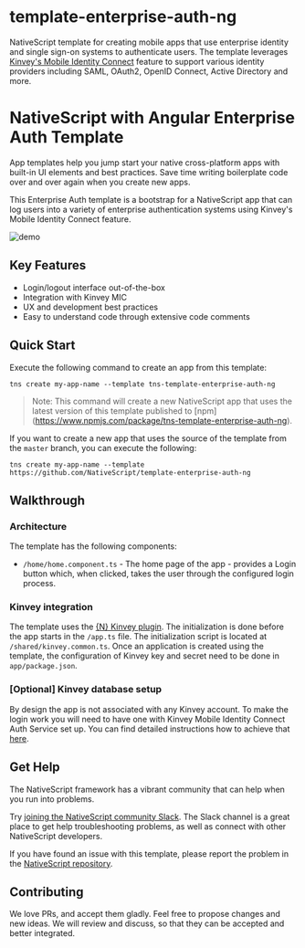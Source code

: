 # template-enterprise-auth-ng
NativeScript template for creating mobile apps that use enterprise identity and single sign-on systems to authenticate users. The template leverages [Kinvey's Mobile Identity Connect](https://devcenter.kinvey.com/nativescript/guides/mobile-identity-connect) feature to support various identity providers including SAML, OAuth2, OpenID Connect, Active Directory and more.

# NativeScript with Angular Enterprise Auth Template
App templates help you jump start your native cross-platform apps with built-in UI elements and best practices. Save time writing boilerplate code over and over again when you create new apps.

This Enterprise Auth template is a bootstrap for a NativeScript app that can log users into a variety of enterprise authentication systems using Kinvey's Mobile Identity Connect feature.

![demo](https://github.com/NativeScript/template-enterprise-auth-ng/blob/master/tools/assets/enterprise-auth-preview.gif?raw=true)

## Key Features
- Login/logout interface out-of-the-box
- Integration with Kinvey MIC
- UX and development best practices
- Easy to understand code through extensive code comments

## Quick Start
Execute the following command to create an app from this template:

```
tns create my-app-name --template tns-template-enterprise-auth-ng
```

> Note: This command will create a new NativeScript app that uses the latest version of this template published to [npm] (https://www.npmjs.com/package/tns-template-enterprise-auth-ng).

If you want to create a new app that uses the source of the template from the `master` branch, you can execute the following:

```
tns create my-app-name --template https://github.com/NativeScript/template-enterprise-auth-ng
```

## Walkthrough

### Architecture
The template has the following components:
- `/home/home.component.ts` - The home page of the app - provides a Login button which, when clicked, takes the user through the configured login process.

### Kinvey integration
The template uses the [{N} Kinvey plugin](https://github.com/Kinvey/nativescript-sdk). The initialization is done before the app starts in the `/app.ts` file. The initialization script is located at `/shared/kinvey.common.ts`. Once an application is created using the template, the configuration of Kinvey key and secret need to be done in `app/package.json`.

### [Optional] Kinvey database setup
By design the app is not associated with any Kinvey account. To make the login work you will need to have one with Kinvey Mobile Identity Connect Auth Service set up. You can find detailed instructions how to achieve that [here](https://devcenter.kinvey.com/nativescript/guides/mobile-identity-connect).

## Get Help
The NativeScript framework has a vibrant community that can help when you run into problems.

Try [joining the NativeScript community Slack](http://developer.telerik.com/wp-login.php?action=slack-invitation). The Slack channel is a great place to get help troubleshooting problems, as well as connect with other NativeScript developers.

If you have found an issue with this template, please report the problem in the [NativeScript repository](https://github.com/NativeScript/NativeScript/issues).

## Contributing

We love PRs, and accept them gladly. Feel free to propose changes and new ideas. We will review and discuss, so that they can be accepted and better integrated.


